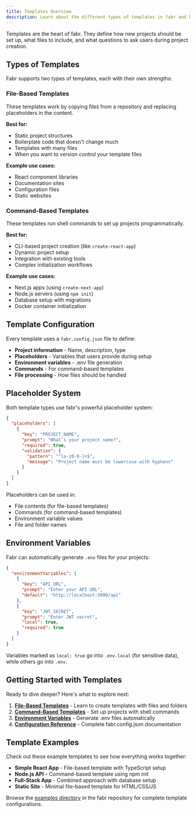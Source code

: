 ```yaml
---
title: Templates Overview
description: Learn about the different types of templates in fabr and how to create your own
---
```


Templates are the heart of fabr. They define how new projects should be set up, what files to include, and what questions to ask users during project creation.

## Types of Templates

Fabr supports two types of templates, each with their own strengths:

### File-Based Templates
These templates work by copying files from a repository and replacing placeholders in the content.

**Best for:**
- Static project structures
- Boilerplate code that doesn't change much
- Templates with many files
- When you want to version control your template files

**Example use cases:**
- React component libraries
- Documentation sites
- Configuration files
- Static websites

### Command-Based Templates
These templates run shell commands to set up projects programmatically.

**Best for:**
- CLI-based project creation (like `create-react-app`)
- Dynamic project setup
- Integration with existing tools
- Complex initialization workflows

**Example use cases:**
- Next.js apps (using `create-next-app`)
- Node.js servers (using `npm init`)
- Database setup with migrations
- Docker container initialization

## Template Configuration

Every template uses a `fabr.config.json` file to define:

- **Project information** - Name, description, type
- **Placeholders** - Variables that users provide during setup
- **Environment variables** - .env file generation
- **Commands** - For command-based templates
- **File processing** - How files should be handled

## Placeholder System

Both template types use fabr's powerful placeholder system:

```json
{
  "placeholders": [
    {
      "key": "PROJECT_NAME",
      "prompt": "What's your project name?",
      "required": true,
      "validation": {
        "pattern": "^[a-z0-9-]+$",
        "message": "Project name must be lowercase with hyphens"
      }
    }
  ]
}
```

Placeholders can be used in:
- File contents (for file-based templates)
- Commands (for command-based templates)
- Environment variable values
- File and folder names

## Environment Variables

Fabr can automatically generate `.env` files for your projects:

```json
{
  "environmentVariables": [
    {
      "key": "API_URL",
      "prompt": "Enter your API URL",
      "default": "http://localhost:3000/api"
    },
    {
      "key": "JWT_SECRET",
      "prompt": "Enter JWT secret",
      "local": true,
      "required": true
    }
  ]
}
```

Variables marked as `local: true` go into `.env.local` (for sensitive data), while others go into `.env`.

## Getting Started with Templates

Ready to dive deeper? Here's what to explore next:

1. **[File-Based Templates](/templates/file-based)** - Learn to create templates with files and folders
2. **[Command-Based Templates](/templates/command-based)** - Set up projects with shell commands
3. **[Environment Variables](/templates/environment-variables)** - Generate .env files automatically
4. **[Configuration Reference](/templates/configuration)** - Complete fabr.config.json documentation

## Template Examples

Check out these example templates to see how everything works together:

- **Simple React App** - File-based template with TypeScript setup
- **Node.js API** - Command-based template using npm init
- **Full-Stack App** - Combined approach with database setup
- **Static Site** - Minimal file-based template for HTML/CSS/JS

Browse the [examples directory](https://github.com/yashjawale/fabr/tree/main/examples) in the fabr repository for complete template configurations.

